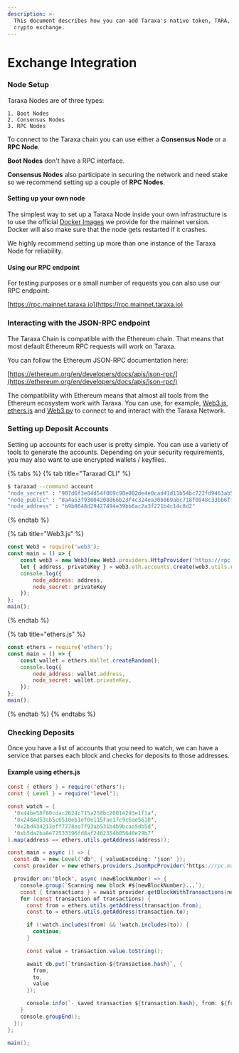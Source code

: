 ```yaml
---
description: >-
  This document describes how you can add Taraxa's native token, TARA, to a
  crypto exchange.
---
```


# Exchange Integration

### Node Setup

Taraxa Nodes are of three types:

```
1. Boot Nodes
2. Consensus Nodes
3. RPC Nodes
```

To connect to the Taraxa chain you can use either a **Consensus Node** or a **RPC Node**.

**Boot Nodes** don't have a RPC interface.

**Consensus Nodes** also participate in securing the network and need stake so we recommend setting up a couple of **RPC Nodes**.

#### Setting up your own node

The simplest way to set up a Taraxa Node inside your own infrastructure is to use the official [Docker Images](https://hub.docker.com/r/taraxa/taraxa-node/tags?page=1\&name=1.0) we provide for the mainnet version. Docker will also make sure that the node gets restarted if it crashes.

We highly recommend setting up more than one instance of the Taraxa Node for reliability.

#### Using our RPC endpoint

For testing purposes or a small number of requests you can also use our RPC endpoint:

[https://rpc.mainnet.taraxa.io](https://rpc.mainnet.taraxa.io)

### Interacting with the JSON-RPC endpoint

The Taraxa Chain is compatible with the Ethereum chain. That means that most default Ethereum RPC requests will work on Taraxa.

You can follow the Ethereum JSON-RPC documentation here:

[https://ethereum.org/en/developers/docs/apis/json-rpc/](https://ethereum.org/en/developers/docs/apis/json-rpc/)

The compatibility with Ethereum means that almost all tools from the Ethereum ecosystem work with Taraxa. You can use, for example, [Web3.js](https://web3js.org/), [ethers.js](https://docs.ethers.io/v5/) and [Web3.py](https://web3py.readthedocs.io/en/latest/) to connect to and interact with the Taraxa Network.

### Setting up Deposit Accounts

Setting up accounts for each user is pretty simple. You can use a variety of tools to generate the accounts. Depending on your security requirements, you may also want to use encrypted wallets / keyfiles.

{% tabs %}
{% tab title="Taraxad CLI" %}
```bash
$ taraxad --command account
"node_secret" : "907d6f3e84d54f069c98e082de4e0cad41d11b54bc722fd9463ab5cd8010792f"
"node_public" : "8a4a53f93004208866b23f4c324ea30b869abc718f0948c33bb6ff5bc4d06c5fb447fa320a57698ce4960f561a7dea2f0668f1b62b6e87539189d29cce917f65"
"node_address" : "b9b8648d29427494e39bb6ac2a3f221b4c14c8d2"
```
{% endtab %}

{% tab title="Web3.js" %}
```javascript
const Web3 = require('web3');
const main = () => {
    const web3 = new Web3(new Web3.providers.HttpProvider('https://rpc.mainnet.taraxa.io'));
    let { address, privateKey } = web3.eth.accounts.create(web3.utils.randomHex(32));
    console.log({
        node_address: address,
        node_secret: privateKey
    });
};
main();
```
{% endtab %}

{% tab title="ethers.js" %}
```javascript
const ethers = require('ethers');
const main = () => {
    const wallet = ethers.Wallet.createRandom();
    console.log({
        node_address: wallet.address,
        node_secret: wallet.privateKey,
    });
};
main();
```
{% endtab %}
{% endtabs %}

### Checking Deposits

Once you have a list of accounts that you need to watch, we can have a service that parses each block and checks for deposits to those addresses.

#### Example using ethers.js

```java
const { ethers } = require('ethers');
const { Level } = require('level');

const watch = [
  '0x44be58f80cdac2624c715a258bc20014293e1f1a',
  '0x2484d53cb5c6510eb1ef0e115fae17c9c6ae5610',
  '0x2bd434213eff7778ea7f93ab531b4b9bcaa5db5d',
  '0xb5da2ba8e72533396fd8af2462354b05640e29b7'
].map(address => ethers.utils.getAddress(address));

const main = async () => {
  const db = new Level('db', { valueEncoding: 'json' });
  const provider = new ethers.providers.JsonRpcProvider('https://rpc.mainnet.taraxa.io');

  provider.on('block', async (newBlockNumber) => {
    console.group(`Scanning new block #${newBlockNumber}...`);
    const { transactions } = await provider.getBlockWithTransactions(newBlockNumber);
    for (const transaction of transactions) {
      const from = ethers.utils.getAddress(transaction.from);
      const to = ethers.utils.getAddress(transaction.to);

      if (!watch.includes(from) && !watch.includes(to)) {
        continue;
      }

      const value = transaction.value.toString();

      await db.put(`transaction-${transaction.hash}`, {
        from,
        to,
        value
      });

      console.info(`- saved transaction ${transaction.hash}, from: ${from}, to: ${to}, value: ${value}`);
    }
    console.groupEnd();
  });
};

main();
```
